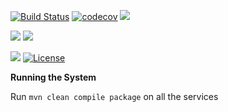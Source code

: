 [![Build Status](https://travis-ci.org/stackroute/boeing-wave3-mashup.svg?branch=master)](https://travis-ci.org/stackroute/boeing-wave3-mashup)
[![codecov](https://codecov.io/gh/stackroute/boeing-wave3-mashup/branch/master/graph/badge.svg)](https://codecov.io/gh/stackroute/boeing-wave3-mashup)
![](https://img.shields.io/codecov/c/github/stackroute/boeing-wave3-mashup.svg?style=flat)

![](https://img.shields.io/snyk/vulnerabilities/github/stackroute/boeing-wave3-mashup.svg?style=popout)
![](https://img.shields.io/github/issues/stackroute/boeing-wave3-mashup.svg?style=popout)

![](https://img.shields.io/github/repo-size/stackroute/boeing-wave3-mashup.svg?style=popout)
[![License](https://img.shields.io/badge/License-Apache%202.0-blue.svg)](https://opensource.org/licenses/Apache-2.0)

****Running the System****

Run ```mvn clean compile package``` on all the services



